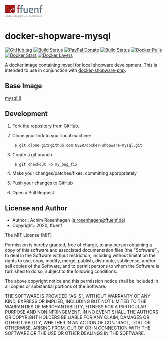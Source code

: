 <a href="https://www.ffuenf.de" title="ffuenf - code • design • e-commerce"><img src="https://raw.githubusercontent.com/ffuenf/Ffuenf_Common/master/skin/adminhtml/default/default/ffuenf/ffuenf.png" alt="ffuenf - code • design • e-commerce" /></a>

docker-shopware-mysql
=====================
[![GitHub tag](https://img.shields.io/github/tag/ffuenf/docker-shopware-mysql.svg)](https://github.com/ffuenf/docker-shopware-mysql)
[![Build Status](https://img.shields.io/travis/ffuenf/docker-shopware-mysql.svg)](https://travis-ci.org/ffuenf/docker-shopware-mysql)
[![PayPal Donate](https://img.shields.io/badge/paypal-donate-blue.svg)](https://www.paypal.com/cgi-bin/webscr?cmd=_s-xclick&hosted_button_id=J2PQS2WLT2Y8W&item_name=Shopware%3a%20docker-shopware-mysql&item_number=docker-shopware-mysql&currency_code=EUR)
[![Build Status](https://img.shields.io/travis/ffuenf/docker-shopware-mysql.svg)](https://travis-ci.org/ffuenf/docker-shopware-mysql)
[![Docker Pulls](https://img.shields.io/docker/pulls/ffuenf/docker-shopware-mysql.svg)](https://hub.docker.com/r/ffuenf/docker-shopware-mysql/)
[![Docker Stars](https://img.shields.io/docker/stars/ffuenf/docker-shopware-mysql.svg)](https://hub.docker.com/r/ffuenf/docker-shopware-mysql/)
[![Docker Layers](https://images.microbadger.com/badges/image/ffuenf/docker-shopware-mysql.svg)](https://microbadger.com/images/ffuenf/docker-shopware-mysql)

A docker image containing mysql for local shopware development.
This is intended to use in conjunction with [docker-shopware-php](https://github.com/ffuenf/docker-shopware-php).

Base Image
----------

[mysql:8](https://hub.docker.com/_/mysql)

Development
-----------
1. Fork the repository from GitHub.
2. Clone your fork to your local machine:

        $ git clone git@github.com:USER/docker-shopware-mysql.git

3. Create a git branch

        $ git checkout -b my_bug_fix

5. Make your changes/patches/fixes, committing appropriately
7. Push your changes to GitHub
8. Open a Pull Request

License and Author
------------------

- Author:: Achim Rosenhagen (<a.rosenhagen@ffuenf.de>)
- Copyright:: 2020, ffuenf

The MIT License (MIT)

Permission is hereby granted, free of charge, to any person obtaining a copy
of this software and associated documentation files (the "Software"), to deal
in the Software without restriction, including without limitation the rights
to use, copy, modify, merge, publish, distribute, sublicense, and/or sell
copies of the Software, and to permit persons to whom the Software is
furnished to do so, subject to the following conditions:

The above copyright notice and this permission notice shall be included in all
copies or substantial portions of the Software.

THE SOFTWARE IS PROVIDED "AS IS", WITHOUT WARRANTY OF ANY KIND, EXPRESS OR
IMPLIED, INCLUDING BUT NOT LIMITED TO THE WARRANTIES OF MERCHANTABILITY,
FITNESS FOR A PARTICULAR PURPOSE AND NONINFRINGEMENT. IN NO EVENT SHALL THE
AUTHORS OR COPYRIGHT HOLDERS BE LIABLE FOR ANY CLAIM, DAMAGES OR OTHER
LIABILITY, WHETHER IN AN ACTION OF CONTRACT, TORT OR OTHERWISE, ARISING FROM,
OUT OF OR IN CONNECTION WITH THE SOFTWARE OR THE USE OR OTHER DEALINGS IN THE
SOFTWARE.